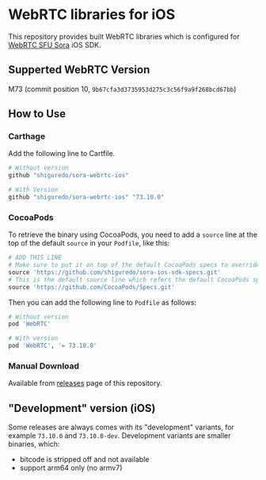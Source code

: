 # WebRTC libraries for iOS

This repository provides built WebRTC libraries which is configured for [WebRTC SFU Sora](https://sora.shiguredo.jp) iOS SDK.

## Supperted WebRTC Version

M73 (commit position 10, `9b67cfa3d3735953d275c3c56f9a9f268bcd67bb`)

## How to Use

### Carthage

Add the following line to Cartfile.

```ruby
# Without version
github "shiguredo/sora-webrtc-ios"

# With Version
github "shiguredo/sora-webrtc-ios" "73.10.0"
```

### CocoaPods

To retrieve the binary using CocoaPods, you need to add a `source` line at the top of the default `source` in your `Podfile`, like this:

```ruby
# ADD THIS LINE
# Make sure to put it on top of the default CocoaPods specs to override "WebRTC" reference!
source 'https://github.com/shiguredo/sora-ios-sdk-specs.git'
# This is the default source line which refers the default CocoaPods specs
source 'https://github.com/CocoaPods/Specs.git'
```

Then you can add the following line to `Podfile` as follows:

```ruby
# Without version
pod 'WebRTC'

# With version
pod 'WebRTC', '= 73.10.0'
```

### Manual Download

Available from [releases](https://github.com/shiguredo/sora-webrtc-ios/releases) page of this repository.

## "Development" version (iOS)

Some releases are always comes with its "development" variants, for example `73.10.0` and `73.10.0-dev`. Development variants are smaller binaries, which:

- bitcode is stripped off and not available
- support arm64 only (no armv7)
